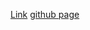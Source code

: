 [Link](https://acme-robotics.gitbook.io/road-runner/quickstart/introduction)
[github page](https://github.com/acmerobotics/road-runner-quickstart)
